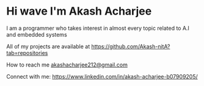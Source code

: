 
# Hi wave I'm Akash Acharjee

I am a programmer who takes interest in almost every topic related to A.I and embedded systems

All of my projects are available at https://github.com/Akash-nitA?tab=repositories

How to reach me akashacharjee212@gmail.com

Connect with me:
  https://www.linkedin.com/in/akash-acharjee-b07909205/

